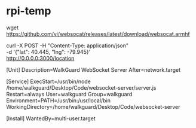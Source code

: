 # rpi-temp

wget https://github.com/vi/websocat/releases/latest/download/websocat.armhf


curl -X POST -H "Content-Type: application/json" \
-d '{"lat": 40.445, "lng": -79.945}' \
http://0.0.0.0:3000/location



[Unit]
Description=WalkGuard WebSocket Server
After=network.target

[Service]
ExecStart=/usr/bin/node /home/walkguard/Desktop/Code/websocket-server/server.js
Restart=always
User=walkguard
Group=walkguard
Environment=PATH=/usr/bin:/usr/local/bin
WorkingDirectory=/home/walkguard/Desktop/Code/websocket-server

[Install]
WantedBy=multi-user.target
